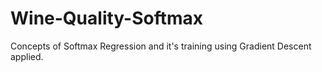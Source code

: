 # Wine-Quality-Softmax
Concepts of Softmax Regression and it's training using Gradient Descent applied.
